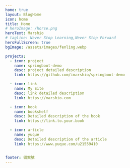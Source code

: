 ```yaml
---
home: true
layout: BlogHome
icon: home
title: Home
# heroImage: /horse.png
heroText: Marshio
# tagline: Never Stop Learning,Never Stop Forward
heroFullScreen: true
bgImage: /assets/images/fenling.webp

projects:
  - icon: project
    name: springboot-demo
    desc: project detailed description
    link: https://github.com/imarshio/springboot-demo

  - icon: link
    name: My Site
    desc: link detailed description
    link: https://marshio.com

  - icon: book
    name: bookshelf
    desc: Detailed description of the book
    link: https://link.to.your.book

  - icon: article
    name: yuque
    desc: Detailed description of the article
    link: https://www.yuque.com/u21559410


footer: 備案號
---
```


<!-- This is a blog home page demo.

To use this layout, you should set both `layout: BlogHome` and `home: true` in the page front matter.

For related configuration docs, please see [blog homepage](https://theme-hope.vuejs.press/guide/blog/home/). -->
